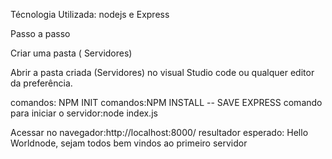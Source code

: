 Técnologia Utilizada: nodejs  e Express

Passo a passo

Criar uma pasta ( Servidores)


Abrir a pasta criada (Servidores)  no visual Studio code ou qualquer editor da preferência. 


comandos: NPM INIT 
comandos:NPM INSTALL -- SAVE EXPRESS 
comando para iniciar o servidor:node index.js


Acessar no navegador:http://localhost:8000/
resultador esperado:
Hello Worldnode, sejam todos bem vindos ao primeiro servidor
